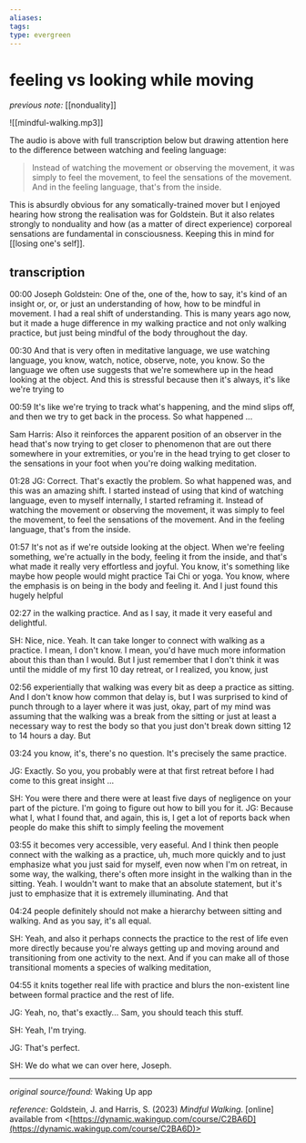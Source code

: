 ```yaml
---
aliases: 
tags: 
type: evergreen
---
```


# feeling vs looking while moving

_previous note:_ [[nonduality]]

![[mindful-walking.mp3]]

The audio is above with full transcription below but drawing attention here to the difference between watching and feeling language:

>  Instead of watching the movement or observing the movement, it was simply to feel the movement, to feel the sensations of the movement. And in the feeling language, that's from the inside.

This is absurdly obvious for any somatically-trained mover but I enjoyed hearing how strong the realisation was for Goldstein. But it also relates strongly to nonduality and how (as a matter of direct experience) corporeal sensations are fundamental in consciousness. Keeping this in mind for [[losing one's self]].


## transcription

00:00
Joseph Goldstein: One of the, one of the, how to say, it's kind of an insight or, or, or just an understanding of how, how to be mindful in movement. I had a real shift of understanding. This is many years ago now, but it made a huge difference in my walking practice and not only walking practice, but just being mindful of the body throughout the day.

00:30
And that is very often in meditative language, we use watching language, you know, watch, notice, observe, note, you know. So the language we often use suggests that we're somewhere up in the head looking at the object. And this is stressful because then it's always, it's like we're trying to

00:59
It's like we're trying to track what's happening, and the mind slips off, and then we try to get back in the process. So what happened ...

Sam Harris: Also it reinforces the apparent position of an observer in the head that's now trying to get closer to phenomenon that are out there somewhere in your extremities, or you're in the head trying to get closer to the sensations in your foot when you're doing walking meditation.

01:28
JG: Correct. That's exactly the problem. So what happened was, and this was an amazing shift. I started instead of using that kind of watching language, even to myself internally, I started reframing it. Instead of watching the movement or observing the movement, it was simply to feel the movement, to feel the sensations of the movement. And in the feeling language, that's from the inside.

01:57
It's not as if we're outside looking at the object. When we're feeling something, we're actually in the body, feeling it from the inside, and that's what made it really very effortless and joyful. You know, it's something like maybe how people would might practice Tai Chi or yoga. You know, where the emphasis is on being in the body and feeling it. And I just found this hugely helpful

02:27
in the walking practice. And as I say, it made it very easeful and delightful. 

SH: Nice, nice. Yeah. It can take longer to connect with walking as a practice. I mean, I don't know. I mean, you'd have much more information about this than than I would. But I just remember that I don't think it was until the middle of my first 10 day retreat, or I realized, you know, just

02:56
experientially that walking was every bit as deep a practice as sitting. And I don't know how common that delay is, but I was surprised to kind of punch through to a layer where it was just, okay, part of my mind was assuming that the walking was a break from the sitting or just at least a necessary way to rest the body so that you just don't break down sitting 12 to 14 hours a day. But

03:24
you know, it's, there's no question. It's precisely the same practice. 

JG: Exactly. So you, you probably were at that first retreat before I had come to this great insight ...

SH: You were there and there were at least five days of negligence on your part of the picture. I'm going to figure out how to bill you for it. 
JG: Because what I, what I found that, and again, this is, I get a lot of reports back when people do make this shift to simply feeling the movement

03:55
it becomes very accessible, very easeful. And I think then people connect with the walking as a practice, uh, much more quickly and to just emphasize what you just said for myself, even now when I'm on retreat, in some way, the walking, there's often more insight in the walking than in the sitting. Yeah. I wouldn't want to make that an absolute statement, but it's just to emphasize that it is extremely illuminating. And that

04:24
people definitely should not make a hierarchy between sitting and walking. And as you say, it's all equal. 

SH: Yeah, and also it perhaps connects the practice to the rest of life even more directly because you're always getting up and moving around and transitioning from one activity to the next. And if you can make all of those transitional moments a species of walking meditation,

04:55
it knits together real life with practice and blurs the non-existent line between formal practice and the rest of life. 

JG: Yeah, no, that's exactly... Sam, you should teach this stuff. 

SH: Yeah, I'm trying. 

JG: That's perfect. 

SH: We do what we can over here, Joseph.


---

_original source/found:_ Waking Up app

_reference:_ Goldstein, J. and Harris, S. (2023) _Mindful Walking_. [online] available from <[https://dynamic.wakingup.com/course/C2BA6D](https://dynamic.wakingup.com/course/C2BA6D)>



